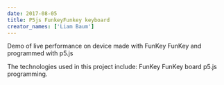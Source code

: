 ```yaml
---
date: 2017-08-05
title: P5js FunkeyFunkey keyboard
creator_names: ['Liam Baum']
---
```


Demo of live performance on device made with FunKey FunKey and programmed with p5.js

The technologies used in this project include: 
FunKey FunKey board p5.js programming.

